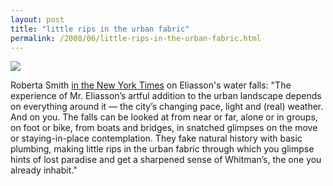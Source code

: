 ```yaml
---
layout: post
title: "little rips in the urban fabric"
permalink: /2008/06/little-rips-in-the-urban-fabric.html
---
```


[![](https://farm4.static.flickr.com/3221/2613478511_7e5047d3fc.jpg)](http://www.flickr.com/photos/fistswithyourtoes/2613478511/ "photo sharing")  

Roberta Smith [in the New York Times](http://www.nytimes.com/2008/06/27/arts/design/27wate.html?ref=arts) on Eliasson's water falls: "The experience of Mr. Eliasson’s artful addition to the urban landscape depends on everything around it — the city’s changing pace, light and (real) weather. And on you. The falls can be looked at from near or far, alone or in groups, on foot or bike, from boats and bridges, in snatched glimpses on the move or staying-in-place contemplation. They fake natural history with basic plumbing, making little rips in the urban fabric through which you glimpse hints of lost paradise and get a sharpened sense of Whitman’s, the one you already inhabit."
